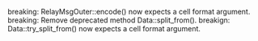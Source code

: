 breaking: RelayMsgOuter::encode() now expects a cell format argument.
breaking: Remove deprecated method Data::split_from().
breakign: Data::try_split_from() now expects a cell format argument.

